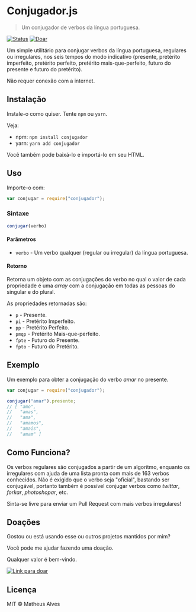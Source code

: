 # Conjugador.js

> Um conjugador de verbos da língua portuguesa.

[![Status](https://travis-ci.org/theuves/conjugador.svg?branch=master)](https://travis-ci.org/theuves/conjugador.svg)
[![Doar](https://img.shields.io/badge/paypal-doar-179bd7.svg?logo=paypal&style=flat&logoColor=blue)](https://www.paypal.com/cgi-bin/webscr?cmd=_s-xclick&hosted_button_id=3WZ447WCJ54XG&source=url)

Um simple utilitário para conjugar verbos da língua portuguesa, regulares ou
irregulares, nos seis tempos do modo indicativo (presente, pretérito imperfeito,
pretérito perfeito, pretérito mais-que-perfeito, futuro do presente e futuro do
pretérito).

Não requer conexão com a internet.

## Instalação

Instale-o como quiser. Tente `npm` ou `yarn`.

Veja:

- npm: `npm install conjugador`
- yarn: `yarn add conjugador`

Você também pode baixá-lo e importá-lo em seu HTML.

## Uso

Importe-o com:

```js
var conjugar = require("conjugador");
```

### Sintaxe

```js
conjugar(verbo)
```

#### Parâmetros

- `verbo` - Um verbo qualquer (regular ou irregular) da língua portuguesa.

#### Retorno

Retorna um objeto com as conjugações do verbo no qual o valor de cada
propriedade é uma *array* com a conjugação em todas as pessoas do singular e do
plural.

As propriedades retornadas são:

* `p` - Presente.
* `pi` -  Pretérito Imperfeito.
* `pp` -  Pretérito Perfeito.
* `pmqp` - Pretérito Mais-que-perfeito.
* `fpte` - Futuro do Presente.
* `fpto` - Futuro do Pretérito.

## Exemplo

Um exemplo para obter a conjugação do verbo *amar* no presente.

```js
var conjugar = require("conjugador");

conjugar("amar").presente;
// [ "amo",
//   "amas",
//   "ama",
//   "amamos",
//   "amais",
//   "amam" ]
```

## Como Funciona?

Os verbos regulares são conjugados a partir de um algoritmo, enquanto os
irregulares com ajuda de uma lista pronta com mais de 163 verbos conhecidos.
Não é exigido que o verbo seja "oficial", bastando ser conjugável, portanto
também é possível conjugar verbos como *twittar*, *forkar*, *photoshopar*, etc.

Sinta-se livre para enviar um Pull Request com mais verbos irregulares!

## Doações

Gostou ou está usando esse ou outros projetos mantidos por mim?

Você pode me ajudar fazendo uma doação.

Qualquer valor é bem-vindo.

[![Link para doar](https://www.paypalobjects.com/pt_BR/BR/i/btn/btn_donateCC_LG.gif)](https://www.paypal.com/cgi-bin/webscr?cmd=_s-xclick&hosted_button_id=3WZ447WCJ54XG&source=url)

## Licença

MIT &copy; Matheus Alves
